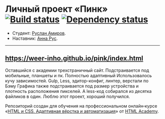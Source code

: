 # Личный проект «Пинк» [![Build status][travis-image]][travis-url] [![Dependency status][dependency-image]][dependency-url]

* Студент: [Руслан Амиров](https://up.htmlacademy.ru/adaptive/21/user/1376695).
* Наставник: [Анна Рус](https://htmlacademy.ru/profile/vanillawulf).

---
https://weer-inho.github.io/pink/index.html
---
Оставшийся с академии трехстраничный сайт. Подстраивается под мобильные, планшеты и пк. Полностью адаптивный
Использовалось кучу зависимостей. Gulp, Less, эдитор-конфиг, линтер, верстали по Бэму
Графика также подстраивается под размер устройства и плотность расположения пикселей. 
А less-код собирался из десятка файликов в один. Люблю этот проект, хороший получился. 

Репозиторий создан для обучения на профессиональном онлайн‑курсе «[HTML и CSS. Адаптивная вёрстка и автоматизация](https://htmlacademy.ru/intensive/adaptive)» от [HTML Academy](https://htmlacademy.ru).

[travis-image]: https://travis-ci.com/htmlacademy-adaptive/1376695-pink-21.svg?branch=master
[travis-url]: https://travis-ci.com/htmlacademy-adaptive/1376695-pink-21
[dependency-image]: https://david-dm.org/htmlacademy-adaptive/1376695-pink-21/dev-status.svg?style=flat-square
[dependency-url]: https://david-dm.org/htmlacademy-adaptive/1376695-pink-21?type=dev
